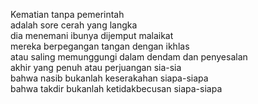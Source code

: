 Kematian tanpa pemerintah  
adalah sore cerah yang langka  
dia menemani ibunya dijemput malaikat  
mereka berpegangan tangan dengan ikhlas  
atau saling memunggungi dalam dendam dan penyesalan  
akhir yang penuh atau perjuangan sia-sia  
bahwa nasib bukanlah keserakahan siapa-siapa  
bahwa takdir bukanlah ketidakbecusan siapa-siapa  